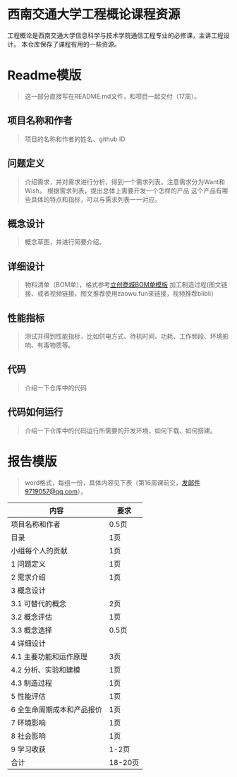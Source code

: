 # 西南交通大学工程概论课程资源
工程概论是西南交通大学信息科学与技术学院通信工程专业的必修课，主讲工程设计。
本仓库保存了课程有用的一些资源。

# Readme模版
> 这一部分直接写在README.md文件，和项目一起交付（17周）。

## 项目名称和作者
> 项目的名称和作者的姓名、github ID
## 问题定义
> 介绍需求，并对需求进行分析，得到一个需求列表。注意需求分为Want和Wish。
> 根据需求列表，提出总体上需要开发一个怎样的产品
> 这个产品有哪些具体的特点和指标，可以与需求列表一一对应。
## 概念设计
> 概念草图，并进行简要介绍。
## 详细设计
> 物料清单（BOM单），格式参考[立创商城BOM单模版](https://bom.szlcsc.com/bom.html?from=dh)
> 加工制造过程(图文链接、或者视频链接，图文推荐使用zaowu.fun来链接，视频推荐blibli）
## 性能指标
> 测试并得到性能指标，比如供电方式、待机时间、功耗、工作频段、环境影响、有毒物质等。
## 代码
> 介绍一下仓库中的代码
## 代码如何运行
> 介绍一下仓库中的代码运行所需要的开发环境，如何下载、如何搭建。

# 报告模版
> word格式，每组一份，具体内容见下表（第16周课前交，发邮件9719057@qq.com）。

内容 | 要求
------------ | -------------
项目名称和作者 | 0.5页
目录 | 1页
小组每个人的贡献 | 1页
1 问题定义 | 1页
2 需求介绍 | 1页
3 概念设计 | 
3.1 可替代的概念 | 2页
3.2 概念评估 | 1页
3.3 概念选择 | 0.5页
4 详细设计 | 
4.1 主要功能和运作原理 | 3页
4.2 分析、实验和建模 | 1页
4.3 制造过程 | 1页
5 性能评估 | 1页
6 全生命周期成本和产品报价 | 1页
7 环境影响 | 1页
8 社会影响 | 1页
9 学习收获 | 1-2页
合计 | 18-20页
